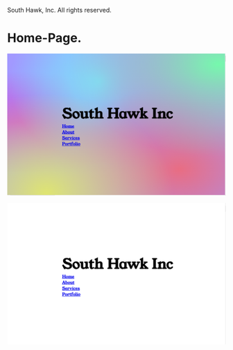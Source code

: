 South Hawk, Inc. All rights reserved.

# Home-Page.
<!-- to edit image background -->
![Alt text](/img/fy.png)

![Alt text](/img/back%20e.png)

